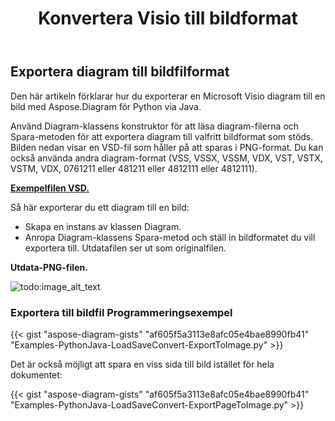 ﻿---
title:  Konvertera Visio till bildformat
linktitle: Konvertera Visio till bilder
type: docs
weight: 20
url: /sv/python-java/convert-visio-to-image/
description: This topic show you how to convert Visio to various images formats using Aspose.Diagram for Python via Java. Convert Visio,VSD, VSS, VDW, VST, VSDX, VSSX, VSTX, VSDM, VSTM, VSSM to PNG, JPEG, BMP images with a några rader kod.
---
## **Exportera diagram till bildfilformat**
Den här artikeln förklarar hur du exporterar en Microsoft Visio diagram till en bild med Aspose.Diagram för Python via Java.

Använd Diagram-klassens konstruktor för att läsa diagram-filerna och Spara-metoden för att exportera diagram till valfritt bildformat som stöds. Bilden nedan visar en VSD-fil som håller på att sparas i PNG-format. Du kan också använda andra diagram-format (VSS, VSSX, VSSM, VDX, VST, VSTX, VSTM, VDX, 0761211 eller 481211 eller 4812111 eller 4812111).

**[Exempelfilen VSD.](ExportToImage.vsd)**

Så här exporterar du ett diagram till en bild:

- Skapa en instans av klassen Diagram.
- Anropa Diagram-klassens Spara-metod och ställ in bildformatet du vill exportera till. Utdatafilen ser ut som originalfilen.

**Utdata-PNG-filen.**

![todo:image_alt_text](ExportToImage.png)
### **Exportera till bildfil Programmeringsexempel**
{{< gist "aspose-diagram-gists" "af605f5a3113e8afc05e4bae8990fb41" "Examples-PythonJava-LoadSaveConvert-ExportToImage.py" >}}

Det är också möjligt att spara en viss sida till bild istället för hela dokumentet:

{{< gist "aspose-diagram-gists" "af605f5a3113e8afc05e4bae8990fb41" "Examples-PythonJava-LoadSaveConvert-ExportPageToImage.py" >}}